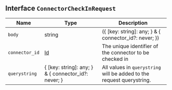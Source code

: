 ## Interface `ConnectorCheckInRequest`

| Name | Type | Description |
| - | - | - |
| `body` | string | ({ [key: string]: any; } & { connector_id?: never; }) | All values in `body` will be added to the request body. |
| `connector_id` | [Id](./Id.md) | The unique identifier of the connector to be checked in |
| `querystring` | { [key: string]: any; } & { connector_id?: never; } | All values in `querystring` will be added to the request querystring. |
